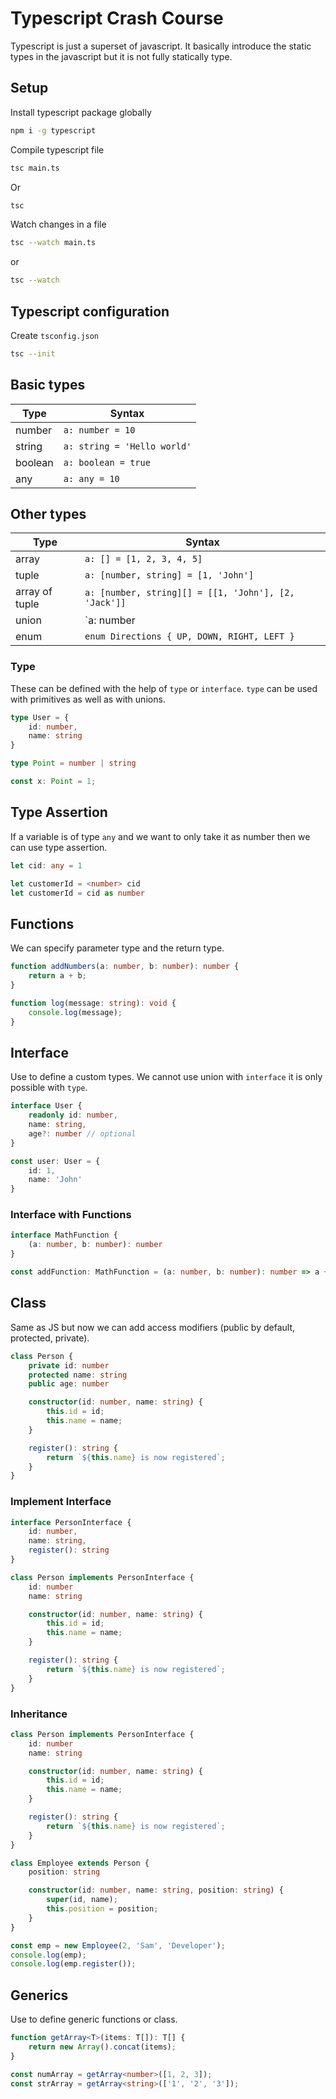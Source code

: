 # Typescript Crash Course

Typescript is just a superset of javascript. It basically introduce the static types in the javascript but it is not fully statically type.

## Setup

Install typescript package globally
```bash
npm i -g typescript
```

Compile typescript file
```bash
tsc main.ts
```

Or

```bash
tsc
```

Watch changes in a file
```bash
tsc --watch main.ts
```

or 

```bash
tsc --watch
```

## Typescript configuration

Create `tsconfig.json`
```bash
tsc --init
```

## Basic types
|Type|Syntax|
|----|------|
|number|`a: number = 10`|
|string|`a: string = 'Hello world'`|
|boolean|`a: boolean = true`|
|any|`a: any = 10`|

## Other types
|Type|Syntax|
|----|------|
|array|`a: [] = [1, 2, 3, 4, 5]`|
|tuple|`a: [number, string] = [1, 'John']`|
|array of tuple|`a: [number, string][] = [[1, 'John'], [2, 'Jack']]`|
|union|`a: number | string = 10 or '10'`|
|enum|`enum Directions { UP, DOWN, RIGHT, LEFT }`|

### Type
These can be defined with the help of `type` or `interface`.
`type` can be used with primitives as well as with unions.

```typescript
type User = {
    id: number,
    name: string
}

type Point = number | string

const x: Point = 1;
```

## Type Assertion
If a variable is of type `any` and we want to only take it as number then we can use type assertion.

```typescript
let cid: any = 1

let customerId = <number> cid
let customerId = cid as number
```

## Functions
We can specify parameter type and the return type.

```typescript
function addNumbers(a: number, b: number): number {
    return a + b;
}

function log(message: string): void {
    console.log(message);
}
```

## Interface
Use to define a custom types. We cannot use union with `interface` it is only possible with `type`.

```typescript
interface User {
    readonly id: number,
    name: string,
    age?: number // optional
}

const user: User = {
    id: 1,
    name: 'John'
}
```

### Interface with Functions

```typescript
interface MathFunction {
    (a: number, b: number): number
}

const addFunction: MathFunction = (a: number, b: number): number => a + b
```

## Class
Same as JS but now we can add access modifiers (public by default, protected, private).

```typescript
class Person {
    private id: number
    protected name: string
    public age: number

    constructor(id: number, name: string) {
        this.id = id;
        this.name = name;
    }

    register(): string {
        return `${this.name} is now registered`;
    }
}
```

### Implement Interface

```typescript
interface PersonInterface {
    id: number,
    name: string,
    register(): string
}

class Person implements PersonInterface {
    id: number
    name: string

    constructor(id: number, name: string) {
        this.id = id;
        this.name = name;
    }

    register(): string {
        return `${this.name} is now registered`;
    }
}
```

### Inheritance
```typescript
class Person implements PersonInterface {
    id: number
    name: string

    constructor(id: number, name: string) {
        this.id = id;
        this.name = name;
    }

    register(): string {
        return `${this.name} is now registered`;
    }
}

class Employee extends Person {
    position: string

    constructor(id: number, name: string, position: string) {
        super(id, name);
        this.position = position;
    }
}

const emp = new Employee(2, 'Sam', 'Developer');
console.log(emp);
console.log(emp.register());
```
## Generics
Use to define generic functions or class.

```typescript
function getArray<T>(items: T[]): T[] {
    return new Array().concat(items);
}

const numArray = getArray<number>([1, 2, 3]);
const strArray = getArray<string>(['1', '2', '3']);
```